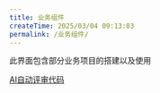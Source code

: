 ```yaml
---
title: 业务组件
createTime: 2025/03/04 09:13:03
permalink: /业务组件/
---
```


此界面包含部分业务项目的搭建以及使用

[AI自动评审代码](评审代码.md)